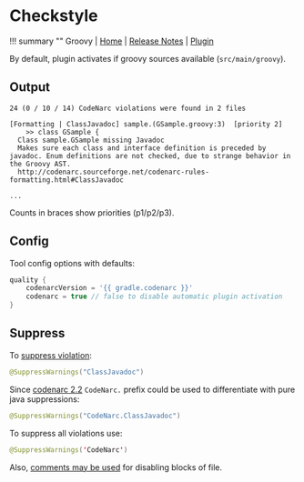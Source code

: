 # Checkstyle

!!! summary ""
    Groovy | 
    [Home](https://codenarc.org/) | 
    [Release Notes](https://github.com/CodeNarc/CodeNarc/blob/master/CHANGELOG.md) |
    [Plugin](https://docs.gradle.org/current/userguide/codenarc_plugin.html)     
    
By default, plugin activates if groovy sources available (`src/main/groovy`).    


## Output

```
24 (0 / 10 / 14) CodeNarc violations were found in 2 files

[Formatting | ClassJavadoc] sample.(GSample.groovy:3)  [priority 2]
	>> class GSample {
  Class sample.GSample missing Javadoc
  Makes sure each class and interface definition is preceded by javadoc. Enum definitions are not checked, due to strange behavior in the Groovy AST.
  http://codenarc.sourceforge.net/codenarc-rules-formatting.html#ClassJavadoc
  
...  
```

Counts in braces show priorities (p1/p2/p3).

## Config

Tool config options with defaults:

```groovy
quality {
    codenarcVersion = '{{ gradle.codenarc }}'
    codenarc = true // false to disable automatic plugin activation
}
```

## Suppress

To [suppress violation](https://codenarc.org/codenarc-configuring-rules.html#disabling-rules-using-suppresswarnings):

```java
@SuppressWarnings("ClassJavadoc")
```

Since [codenarc 2.2](https://github.com/CodeNarc/CodeNarc/pull/610) `CodeNarc.` prefix could be used to differentiate with pure java suppressions:

```java
@SuppressWarnings("CodeNarc.ClassJavadoc")
```

To suppress all violations use:

```java
@SuppressWarnings('CodeNarc')
```

Also, [comments may be used](https://codenarc.org/codenarc-configuring-rules.html#disabling-rules-from-comments) for disabling blocks of file.

